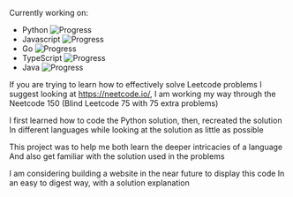 Currently working on:

- Python ![Progress](https://progress-bar.dev/11/)
- Javascript ![Progress](https://progress-bar.dev/1/)
- Go ![Progress](https://progress-bar.dev/1/)
- TypeScript ![Progress](https://progress-bar.dev/1/)
- Java ![Progress](https://progress-bar.dev/1/)

If you are trying to learn how to effectively solve Leetcode problems
I suggest looking at https://neetcode.io/, I am working my way through the
Neetcode 150 (Blind Leetcode 75 with 75 extra problems)

I first learned how to code the Python solution, then, recreated the solution
In different languages while looking at the solution as little as possible

This project was to help me both learn the deeper intricacies of a language
And also get familiar with the solution used in the problems

I am considering building a website in the near future to display this code
In an easy to digest way, with a solution explanation
